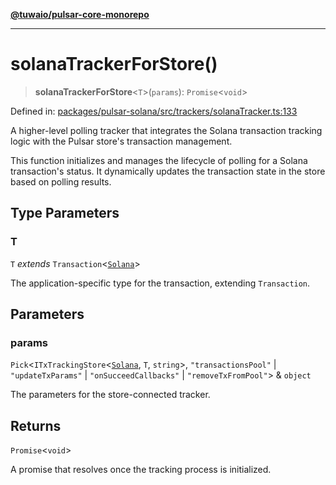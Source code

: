[**@tuwaio/pulsar-core-monorepo**](../../../README.md)

***

# solanaTrackerForStore()

> **solanaTrackerForStore**\<`T`\>(`params`): `Promise`\<`void`\>

Defined in: [packages/pulsar-solana/src/trackers/solanaTracker.ts:133](https://github.com/TuwaIO/pulsar-core/blob/e4e6c80b06717a36e79850d69c03d964005053f1/packages/pulsar-solana/src/trackers/solanaTracker.ts#L133)

A higher-level polling tracker that integrates the Solana transaction tracking logic
with the Pulsar store's transaction management.

This function initializes and manages the lifecycle of polling for a Solana transaction's status.
It dynamically updates the transaction state in the store based on polling results.

## Type Parameters

### T

`T` *extends* `Transaction`\<[`Solana`](../enumerations/SolanaTransactionTracker.md#solana)\>

The application-specific type for the transaction, extending `Transaction`.

## Parameters

### params

`Pick`\<`ITxTrackingStore`\<[`Solana`](../enumerations/SolanaTransactionTracker.md#solana), `T`, `string`\>, `"transactionsPool"` \| `"updateTxParams"` \| `"onSucceedCallbacks"` \| `"removeTxFromPool"`\> & `object`

The parameters for the store-connected tracker.

## Returns

`Promise`\<`void`\>

A promise that resolves once the tracking process is initialized.
